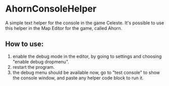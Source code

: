 # AhornConsoleHelper
A simple text helper for the console in the game Celeste.
It's possible to use this helper in the Map Editor for the game, called Ahorn.

## How to use:
  1. enable the debug mode in the editor, by going to settings and choosing "enable debug dropmenu".
  2. restart the program.
  3. the debug menu should be available now, go to "test console" to show the console window, and paste any helper code block to run it.
